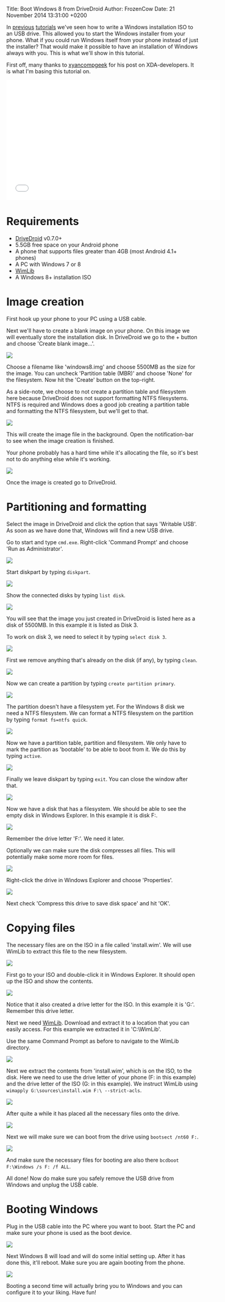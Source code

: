 Title: Boot Windows 8 from DriveDroid
Author: FrozenCow
Date: 21 November 2014 13:31:00 +0200

In [previous](/using-rufus-to-create-bootable-usb-images) [tutorials](windows-install-on-drivedroid) we've seen how to write a Windows installation ISO to an USB drive. This allowed you to start the Windows installer from your phone. What if you could run Windows itself from your phone instead of just the installer? That would make it possible to have an installation of Windows always with you. This is what we'll show in this tutorial.

First off, many thanks to [xyancompgeek](http://forum.xda-developers.com/showpost.php?p=56795760&postcount=883) for his post on XDA-developers. It is what I'm basing this tutorial on.

<iframe width="560" height="315" src="//www.youtube.com/embed/cuInQ55FcX4" frameborder="0" allowfullscreen></iframe><br/>

# Requirements

* [DriveDroid](https://play.google.com/store/apps/details?id=com.softwarebakery.drivedroid) v0.7.0+
* 5.5GB free space on your Android phone
* A phone that supports files greater than 4GB (most Android 4.1+ phones)
* A PC with Windows 7 or 8
* [WimLib](http://sourceforge.net/projects/wimlib/)
* A Windows 8+ installation ISO

# Image creation

First hook up your phone to your PC using a USB cable.

Next we'll have to create a blank image on your phone. On this image we will eventually store the installation disk. In DriveDroid we go to the + button and choose 'Create blank image...'.

<img src="boot-windows-from-drivedroid/drivedroid-01.png" class="box" />

Choose a filename like 'windows8.img' and choose 5500MB as the size for the image. You can uncheck 'Partition table (MBR)' and choose 'None' for the filesystem. Now hit the 'Create' button on the top-right.

As a side-note, we choose to not create a partition table and filesystem here because DriveDroid does not support formatting NTFS filesystems. NTFS is required and Windows does a good job creating a partition table and formatting the NTFS filesystem, but we'll get to that.

<img src="boot-windows-from-drivedroid/drivedroid-02.png" class="box" />

This will create the image file in the background. Open the notification-bar to see when the image creation is finished.

Your phone probably has a hard time while it's allocating the file, so it's best not to do anything else while it's working.

<img src="boot-windows-from-drivedroid/drivedroid-03.png" class="box" />

Once the image is created go to DriveDroid.

# Partitioning and formatting

Select the image in DriveDroid and click the option that says 'Writable USB'. As soon as we have done that, Windows will find a new USB drive.

Go to start and type `cmd.exe`. Right-click 'Command Prompt' and choose 'Run as Administrator'.

<img src="boot-windows-from-drivedroid/partition-01.png" class="box" />

Start diskpart by typing `diskpart`.

<img src="boot-windows-from-drivedroid/partition-02.png" class="box" />

Show the connected disks by typing `list disk`.

<img src="boot-windows-from-drivedroid/partition-03.png" class="box" />

You will see that the image you just created in DriveDroid is listed here as a disk of 5500MB. In this example it is listed as Disk 3.

To work on disk 3, we need to select it by typing `select disk 3`.

<img src="boot-windows-from-drivedroid/partition-04.png" class="box" />

First we remove anything that's already on the disk (if any), by typing `clean`.

<img src="boot-windows-from-drivedroid/partition-05.png" class="box" />

Now we can create a partition by typing `create partition primary`.

<img src="boot-windows-from-drivedroid/partition-06.png" class="box" />

The partition doesn't have a filesystem yet. For the Windows 8 disk we need a NTFS filesystem. We can format a NTFS filesystem on the partition by typing `format fs=ntfs quick`.

<img src="boot-windows-from-drivedroid/partition-07.png" class="box" />

Now we have a partition table, partition and filesystem. We only have to mark the partition as 'bootable' to be able to boot from it. We do this by typing `active`.

<img src="boot-windows-from-drivedroid/partition-08.png" class="box" />

Finally we leave diskpart by typing `exit`. You can close the window after that.

<img src="boot-windows-from-drivedroid/partition-09.png" class="box" />

Now we have a disk that has a filesystem. We should be able to see the empty disk in Windows Explorer. In this example it is disk F:.

<img src="boot-windows-from-drivedroid/partition-10.png" class="box" />

Remember the drive letter 'F:'. We need it later.

Optionally we can make sure the disk compresses all files. This will potentially make some more room for files.

<img src="boot-windows-from-drivedroid/compress-01.png" class="box" />

Right-click the drive in Windows Explorer and choose 'Properties'.

<img src="boot-windows-from-drivedroid/compress-02.png" class="box" />

Next check 'Compress this drive to save disk space' and hit 'OK'.

# Copying files

The necessary files are on the ISO in a file called 'install.wim'. We will use WimLib to extract this file to the new filesystem.

<img src="boot-windows-from-drivedroid/copy-01.png" class="box" />

First go to your ISO and double-click it in Windows Explorer. It should open up the ISO and show the contents.

<img src="boot-windows-from-drivedroid/copy-02.png" class="box" />

Notice that it also created a drive letter for the ISO. In this example it is 'G:'. Remember this drive letter.

Next we need [WimLib](http://sourceforge.net/projects/wimlib/). Download and extract it to a location that you can easily access. For this example we extracted it in 'C:\WimLib'.

Use the same Command Prompt as before to navigate to the WimLib directory.

<img src="boot-windows-from-drivedroid/copy-03.png" class="box" />

Next we extract the contents from 'install.wim', which is on the ISO, to the disk. Here we need to use the drive letter of your phone (F: in this example) and the drive letter of the ISO (G: in this example). We instruct WimLib using `wimapply G:\sources\install.wim F:\ --strict-acls`.

<img src="boot-windows-from-drivedroid/copy-04.png" class="box" />

After quite a while it has placed all the necessary files onto the drive.

<img src="boot-windows-from-drivedroid/copy-05.png" class="box" />

Next we will make sure we can boot from the drive using `bootsect /nt60 F:`.

<img src="boot-windows-from-drivedroid/copy-06.png" class="box" />

And make sure the necessary files for booting are also there `bcdboot F:\Windows /s F: /f ALL`.

All done! Now do make sure you safely remove the USB drive from Windows and unplug the USB cable.

# Booting Windows

Plug in the USB cable into the PC where you want to boot. Start the PC and make sure your phone is used as the boot device.

<img src="boot-windows-from-drivedroid/boot-01.jpg" class="box" />

Next Windows 8 will load and will do some initial setting up. After it has done this, it'll reboot. Make sure you are again booting from the phone.

<img src="boot-windows-from-drivedroid/boot-02.jpg" class="box" />

Booting a second time will actually bring you to Windows and you can configure it to your liking. Have fun!
